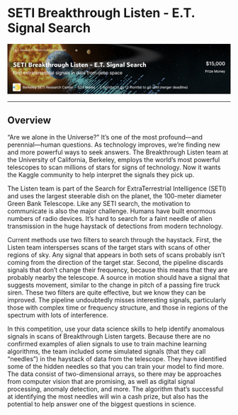 # SETI Breakthrough Listen - E.T. Signal Search
![](./img/readme/Headtitle.jpg)
<hr>

## Overview

“Are we alone in the Universe?”
It’s one of the most profound—and perennial—human questions. As technology improves, we’re finding new and more powerful ways to seek answers. The Breakthrough Listen team at the University of California, Berkeley, employs the world’s most powerful telescopes to scan millions of stars for signs of technology. Now it wants the Kaggle community to help interpret the signals they pick up.

The Listen team is part of the Search for ExtraTerrestrial Intelligence (SETI) and uses the largest steerable dish on the planet, the 100-meter diameter Green Bank Telescope. Like any SETI search, the motivation to communicate is also the major challenge. Humans have built enormous numbers of radio devices. It’s hard to search for a faint needle of alien transmission in the huge haystack of detections from modern technology.

Current methods use two filters to search through the haystack. First, the Listen team intersperses scans of the target stars with scans of other regions of sky. Any signal that appears in both sets of scans probably isn’t coming from the direction of the target star. Second, the pipeline discards signals that don’t change their frequency, because this means that they are probably nearby the telescope. A source in motion should have a signal that suggests movement, similar to the change in pitch of a passing fire truck siren. These two filters are quite effective, but we know they can be improved. The pipeline undoubtedly misses interesting signals, particularly those with complex time or frequency structure, and those in regions of the spectrum with lots of interference.

In this competition, use your data science skills to help identify anomalous signals in scans of Breakthrough Listen targets. Because there are no confirmed examples of alien signals to use to train machine learning algorithms, the team included some simulated signals (that they call “needles”) in the haystack of data from the telescope. They have identified some of the hidden needles so that you can train your model to find more. The data consist of two-dimensional arrays, so there may be approaches from computer vision that are promising, as well as digital signal processing, anomaly detection, and more. The algorithm that’s successful at identifying the most needles will win a cash prize, but also has the potential to help answer one of the biggest questions in science.
